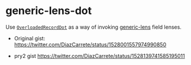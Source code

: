 # generic-lens-dot

Use [`OverloadedRecordDot`](https://downloads.haskell.org/ghc/latest/docs/html/users_guide/exts/overloaded_record_dot.html?extension-OverloadedRecordDot) as a way of invoking [generic-lens](https://hackage.haskell.org/package/generic-lens) field lenses.

- Original gist: https://twitter.com/DiazCarrete/status/1528001557974990850

- pry2 gist https://twitter.com/DiazCarrete/status/1528139741585195011 

